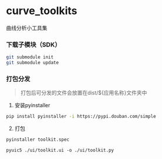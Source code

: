 # curve_toolkits
曲线分析小工具集


### 下载子模块（SDK）
``` bash
git submodule init
git submodule update
```

### 打包分发

> 打包后可分发的文件会放置在dist/${应用名称}文件夹中

1. 安装pyinstaller
``` bash
pip install pyinstaller -i https://pypi.douban.com/simple
```

2. 打包
``` bash
pyinstaller toolkit.spec
```

```shell
pyuic5 ./ui/toolkit.ui -o ./ui/toolkit.py
```